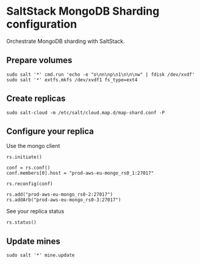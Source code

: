 # SaltStack MongoDB Sharding configuration

Orchestrate MongoDB sharding with SaltStack.

## Prepare volumes

```
sudo salt '*' cmd.run 'echo -e "o\nn\np\n1\n\n\nw" | fdisk /dev/xvdf'
sudo salt '*' extfs.mkfs /dev/xvdf1 fs_type=ext4
```

## Create replicas 

```
sudo salt-cloud -m /etc/salt/cloud.map.d/map-shard.conf -P
```

## Configure your replica

Use the mongo client

```
rs.initiate()

conf = rs.conf()
conf.members[0].host = "prod-aws-eu-mongo_rs0_1:27017"

rs.reconfig(conf)

rs.add("prod-aws-eu-mongo_rs0-2:27017")
rs.addArb("prod-aws-eu-mongo_rs0-3:27017")
```

See your replica status


```
rs.status()
```

## Update mines

```
sudo salt '*' mine.update
```



